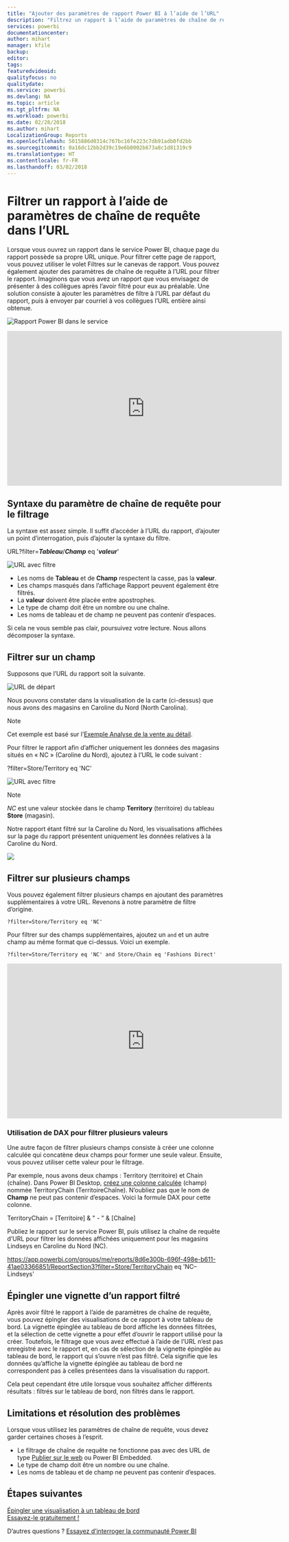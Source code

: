 ```yaml
---
title: "Ajouter des paramètres de rapport Power BI à l’aide de l’URL"
description: "Filtrez un rapport à l’aide de paramètres de chaîne de requête URL et filtrez même sur plusieurs champs."
services: powerbi
documentationcenter: 
author: mihart
manager: kfile
backup: 
editor: 
tags: 
featuredvideoid: 
qualityfocus: no
qualitydate: 
ms.service: powerbi
ms.devlang: NA
ms.topic: article
ms.tgt_pltfrm: NA
ms.workload: powerbi
ms.date: 02/28/2018
ms.author: mihart
LocalizationGroup: Reports
ms.openlocfilehash: 5015886d0314c767bc16fe223c7db91adb0fd2bb
ms.sourcegitcommit: 0a16dc12bb2d39c19e6b0002b673a8c1d81319c9
ms.translationtype: HT
ms.contentlocale: fr-FR
ms.lasthandoff: 03/02/2018
---
```

# <a name="filter-a-report-using-query-string-parameters-in-the-url"></a>Filtrer un rapport à l’aide de paramètres de chaîne de requête dans l’URL
Lorsque vous ouvrez un rapport dans le service Power BI, chaque page du rapport possède sa propre URL unique. Pour filtrer cette page de rapport, vous pouvez utiliser le volet Filtres sur le canevas de rapport.  Vous pouvez également ajouter des paramètres de chaîne de requête à l’URL pour filtrer le rapport. Imaginons que vous avez un rapport que vous envisagez de présenter à des collègues après l’avoir filtré pour eux au préalable. Une solution consiste à ajouter les paramètres de filtre à l’URL par défaut du rapport, puis à envoyer par courriel à vos collègues l’URL entière ainsi obtenue.

![Rapport Power BI dans le service](media/service-url-filters/power-bi-report2.png)

<iframe width="640" height="360" src="https://www.youtube.com/embed/WQFtN8nvM4A?list=PLv2BtOtLblH3YE_Ycas5B1GtcoFfJXavO&amp;showinfo=0" frameborder="0" allowfullscreen></iframe>

## <a name="query-string-parameter-syntax-for-filtering"></a>Syntaxe du paramètre de chaîne de requête pour le filtrage
La syntaxe est assez simple. Il suffit d’accéder à l’URL du rapport, d’ajouter un point d’interrogation, puis d’ajouter la syntaxe du filtre.

URL?filter=***Tableau***/***Champ*** eq '***valeur***'

![URL avec filtre](media/service-url-filters/power-bi-filter-urls7b.png)

* Les noms de **Tableau** et de **Champ** respectent la casse, pas la **valeur**.
* Les champs masqués dans l’affichage Rapport peuvent également être filtrés.
* La **valeur** doivent être placée entre apostrophes.
* Le type de champ doit être un nombre ou une chaîne.
* Les noms de tableau et de champ ne peuvent pas contenir d’espaces.

Si cela ne vous semble pas clair, poursuivez votre lecture. Nous allons décomposer la syntaxe.  

## <a name="filter-on-a-field"></a>Filtrer sur un champ
Supposons que l’URL du rapport soit la suivante.

![URL de départ](media/service-url-filters/power-bi-filter-urls6.png)

Nous pouvons constater dans la visualisation de la carte (ci-dessus) que nous avons des magasins en Caroline du Nord (North Carolina).

>[!NOTE]
>Cet exemple est basé sur l’[Exemple Analyse de la vente au détail](sample-datasets.md).
> 

Pour filtrer le rapport afin d’afficher uniquement les données des magasins situés en « NC » (Caroline du Nord), ajoutez à l’URL le code suivant :

?filter=Store/Territory eq 'NC'

![URL avec filtre](media/service-url-filters/power-bi-filter-urls7.png)

>[!NOTE]
>*NC* est une valeur stockée dans le champ **Territory** (territoire) du tableau **Store** (magasin).
> 
> 

Notre rapport étant filtré sur la Caroline du Nord, les visualisations affichées sur la page du rapport présentent uniquement les données relatives à la Caroline du Nord.

![](media/service-url-filters/power-bi-report4.png)

## <a name="filter-on-multiple-fields"></a>Filtrer sur plusieurs champs
Vous pouvez également filtrer plusieurs champs en ajoutant des paramètres supplémentaires à votre URL. Revenons à notre paramètre de filtre d’origine.

```
?filter=Store/Territory eq 'NC'
```

Pour filtrer sur des champs supplémentaires, ajoutez un `and` et un autre champ au même format que ci-dessus. Voici un exemple.

```
?filter=Store/Territory eq 'NC' and Store/Chain eq 'Fashions Direct'
```

<iframe width="640" height="360" src="https://www.youtube.com/embed/0sDGKxOaC8w?showinfo=0" frameborder="0" allowfullscreen></iframe>


### <a name="using-dax-to-filter-on-multiple-values"></a>Utilisation de DAX pour filtrer plusieurs valeurs
Une autre façon de filtrer plusieurs champs consiste à créer une colonne calculée qui concatène deux champs pour former une seule valeur. Ensuite, vous pouvez utiliser cette valeur pour le filtrage.

Par exemple, nous avons deux champs : Territory (territoire) et Chain (chaîne). Dans Power BI Desktop, [créez une colonne calculée](desktop-tutorial-create-calculated-columns.md) (champ) nommée TerritoryChain (TerritoireChaîne). N’oubliez pas que le nom de **Champ** ne peut pas contenir d’espaces. Voici la formule DAX pour cette colonne.

TerritoryChain = [Territoire] & " - " & [Chaîne]

Publiez le rapport sur le service Power BI, puis utilisez la chaîne de requête d’URL pour filtrer les données affichées uniquement pour les magasins Lindseys en Caroline du Nord (NC).

https://app.powerbi.com/groups/me/reports/8d6e300b-696f-498e-b611-41ae03366851/ReportSection3?filter=Store/TerritoryChain eq 'NC–Lindseys'

## <a name="pin-a-tile-from-a-filtered-report"></a>Épingler une vignette d’un rapport filtré
Après avoir filtré le rapport à l’aide de paramètres de chaîne de requête, vous pouvez épingler des visualisations de ce rapport à votre tableau de bord. La vignette épinglée au tableau de bord affiche les données filtrées, et la sélection de cette vignette a pour effet d’ouvrir le rapport utilisé pour la créer.  Toutefois, le filtrage que vous avez effectué à l’aide de l’URL n’est pas enregistré avec le rapport et, en cas de sélection de la vignette épinglée au tableau de bord, le rapport qui s’ouvre n’est pas filtré.  Cela signifie que les données qu’affiche la vignette épinglée au tableau de bord ne correspondent pas à celles présentées dans la visualisation du rapport.

Cela peut cependant être utile lorsque vous souhaitez afficher différents résultats : filtrés sur le tableau de bord, non filtrés dans le rapport.

## <a name="limitations-and-troubleshooting"></a>Limitations et résolution des problèmes
Lorsque vous utilisez les paramètres de chaîne de requête, vous devez garder certaines choses à l’esprit.

* Le filtrage de chaîne de requête ne fonctionne pas avec des URL de type [Publier sur le web](service-publish-to-web.md) ou Power BI Embedded.   
* Le type de champ doit être un nombre ou une chaîne.
* Les noms de tableau et de champ ne peuvent pas contenir d’espaces.

## <a name="next-steps"></a>Étapes suivantes
[Épingler une visualisation à un tableau de bord](service-dashboard-pin-tile-from-report.md)  
[Essayez-le gratuitement !](https://powerbi.com/)

D’autres questions ? [Essayez d’interroger la communauté Power BI](http://community.powerbi.com/)


